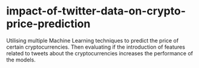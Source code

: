 # impact-of-twitter-data-on-crypto-price-prediction
Utilising multiple Machine Learning techniques to predict the price of certain cryptocurrencies. Then evaluating if the introduction of features related to tweets about the cryptocurrencies increases the performance of the models.
